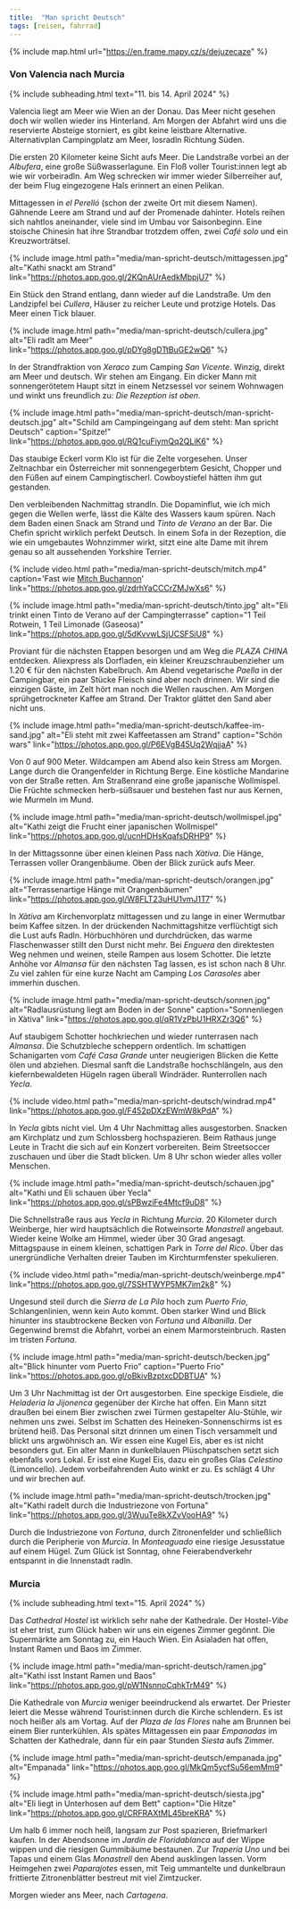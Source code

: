 ```yaml
---
title:  "Man spricht Deutsch"
tags: [reisen, fahrrad]
---
```


{% include map.html url="https://en.frame.mapy.cz/s/dejuzecaze" %}

### Von Valencia nach Murcia

{% include subheading.html text="11. bis 14. April 2024" %} 

Valencia liegt am Meer wie Wien an der Donau.
Das Meer nicht gesehen doch wir wollen wieder ins Hinterland.
Am Morgen der Abfahrt wird uns die reservierte Absteige storniert, es gibt keine leistbare Alternative.
Alternativplan Campingplatz am Meer, losradln Richtung Süden.

Die ersten 20 Kilometer keine Sicht aufs Meer.
Die Landstraße vorbei an der *Albufera*, eine große Süßwasserlagune.
Ein Floß voller Tourist:innen legt ab wie wir vorbeiradln.
Am Weg schrecken wir immer wieder Silberreiher auf, der beim Flug eingezogene Hals erinnert an einen Pelikan.

Mittagessen in *el Perelló* (schon der zweite Ort mit diesem Namen).
Gähnende Leere am Strand und auf der Promenade dahinter.
Hotels reihen sich nahtlos aneinander, viele sind im Umbau vor Saisonbeginn.
Eine stoische Chinesin hat ihre Strandbar trotzdem offen, zwei *Café solo* und ein Kreuzworträtsel.

{% include image.html path="media/man-spricht-deutsch/mittagessen.jpg" alt="Kathi snackt am Strand" link="https://photos.app.goo.gl/2KQnAUrAedkMbpjU7" %}

Ein Stück den Strand entlang, dann wieder auf die Landstraße.
Um den Landzipfel bei *Cullera*, Häuser zu reicher Leute und protzige Hotels.
Das Meer einen Tick blauer.

{% include image.html path="media/man-spricht-deutsch/cullera.jpg" alt="Eli radlt am Meer" link="https://photos.app.goo.gl/pDYg8gDTtBuGE2wQ6" %}

In der Strandfraktion von *Xeraco* zum Camping *San Vicente*.
Winzig, direkt am Meer und deutsch.
Wir stehen am Eingang.
Ein dicker Mann mit sonnengerötetem Haupt sitzt in einem Netzsessel vor seinem Wohnwagen und winkt uns freundlich zu: *Die Rezeption ist oben*.

{% include image.html path="media/man-spricht-deutsch/man-spricht-deutsch.jpg" alt="Schild am Campingeingang auf dem steht: Man spricht Deutsch" caption="Spitze!" link="https://photos.app.goo.gl/RQ1cuFiymQq2QLiK6" %}

Das staubige Eckerl vorm Klo ist für die Zelte vorgesehen.
Unser Zeltnachbar ein Österreicher mit sonnengegerbtem Gesicht, Chopper und den Füßen auf einem Campingtischerl.
Cowboystiefel hätten ihm gut gestanden.

Den verbleibenden Nachmittag strandln.
Die Dopaminflut, wie ich mich gegen die Wellen werfe, lässt die Kälte des Wassers kaum spüren.
Nach dem Baden einen Snack am Strand und *Tinto de Verano* an der Bar.
Die Chefin spricht wirklich perfekt Deutsch.
In einem Sofa in der Rezeption, die wie ein umgebautes Wohnzimmer wirkt, sitzt eine alte Dame mit ihrem genau so alt aussehenden Yorkshire Terrier.

{% include video.html path="media/man-spricht-deutsch/mitch.mp4" caption='Fast wie <a href="https://www.youtube.com/watch?v=O0nqwgu_Us4">Mitch Buchannon</a>' link="https://photos.app.goo.gl/zdrhYaCCCrZMJwXs6" %}

{% include image.html path="media/man-spricht-deutsch/tinto.jpg" alt="Eli trinkt einen Tinto de Verano auf der Campingterrasse" caption="1 Teil Rotwein, 1 Teil Limonade (Gaseosa)" link="https://photos.app.goo.gl/5dKvvwLSjUCSFSiU8" %}

Proviant für die nächsten Etappen besorgen und am Weg die *PLAZA CHINA* entdecken.
Aliexpress als Dorfladen, ein kleiner Kreuzschraubenzieher um 1.20 € für den nächsten Kabelbruch.
Am Abend vegetarische *Paella* in der Campingbar, ein paar Stücke Fleisch sind aber noch drinnen.
Wir sind die einzigen Gäste, im Zelt hört man noch die Wellen rauschen.
Am Morgen sprühgetrockneter Kaffee am Strand.
Der Traktor glättet den Sand aber nicht uns.

{% include image.html path="media/man-spricht-deutsch/kaffee-im-sand.jpg" alt="Eli steht mit zwei Kaffeetassen am Strand" caption="Schön wars" link="https://photos.app.goo.gl/P6EVgB45Uq2WqjjaA" %}

Von 0 auf 900 Meter. 
Wildcampen am Abend also kein Stress am Morgen.
Lange durch die Orangenfelder in Richtung Berge.
Eine köstliche Mandarine von der Straße retten.
Am Straßenrand eine große japanische Wollmispel.
Die Früchte schmecken herb-süßsauer und bestehen fast nur aus Kernen, wie Murmeln im Mund.

{% include image.html path="media/man-spricht-deutsch/wollmispel.jpg" alt="Kathi zeigt die Frucht einer japanischen Wollmispel" link="https://photos.app.goo.gl/ucnHDHsKqafsDRHP9" %}

In der Mittagssonne über einen kleinen Pass nach *Xàtiva*.
Die Hänge, Terrassen voller Orangenbäume.
Oben der Blick zurück aufs Meer.

{% include image.html path="media/man-spricht-deutsch/orangen.jpg" alt="Terrassenartige Hänge mit Orangenbäumen" link="https://photos.app.goo.gl/W8FLT23uHU1vmJ1T7" %}

In *Xàtiva* am Kirchenvorplatz mittagessen und zu lange in einer Wermutbar beim Kaffee sitzen.
In der drückenden Nachmittagshitze verflüchtigt sich die Lust aufs Radln.
Hörbuchhören und durchdrücken, das warme Flaschenwasser stillt den Durst nicht mehr.
Bei *Enguera* den direktesten Weg nehmen und weinen, steile Rampen aus losem Schotter.
Die letzte Anhöhe vor *Almansa* für den nächsten Tag lassen, es ist schon nach 8 Uhr.
Zu viel zahlen für eine kurze Nacht am Camping *Los Carasoles* aber immerhin duschen.

{% include image.html path="media/man-spricht-deutsch/sonnen.jpg" alt="Radlausrüstung liegt am Boden in der Sonne" caption="Sonnenliegen in Xàtiva" link="https://photos.app.goo.gl/qR1VzPbU1HRXZr3Q6" %}

Auf staubigem Schotter hochkriechen und wieder runterrasen nach *Almansa*.
Die Schutzbleche scheppern ordentlich.
Im schattigen Schanigarten vom *Café Casa Grande* unter neugierigen Blicken die Kette ölen und abziehen.
Diesmal sanft die Landstraße hochschlängeln, aus den kiefernbewaldeten Hügeln ragen überall Windräder.
Runterrollen nach *Yecla*.

{% include video.html path="media/man-spricht-deutsch/windrad.mp4" link="https://photos.app.goo.gl/F452pDXzEWmW8kPdA" %}

In *Yecla* gibts nicht viel.
Um 4 Uhr Nachmittag alles ausgestorben.
Snacken am Kirchplatz und zum Schlossberg hochspazieren.
Beim Rathaus junge Leute in Tracht die sich auf ein Konzert vorbereiten.
Beim Streetsoccer zuschauen und über die Stadt blicken.
Um 8 Uhr schon wieder alles voller Menschen.

{% include image.html path="media/man-spricht-deutsch/schauen.jpg" alt="Kathi und Eli schauen über Yecla" link="https://photos.app.goo.gl/sPBwziFe4Mtcf9uD8" %}

Die Schnellstraße raus aus *Yecla* in Richtung *Murcia*.
20 Kilometer durch Weinberge, hier wird hauptsächlich die Rotweinsorte *Monastrell* angebaut.
Wieder keine Wolke am Himmel, wieder über 30 Grad angesagt.
Mittagspause in einem kleinen, schattigen Park in *Torre del Rico*. 
Über das unergründliche Verhalten dreier Tauben im Kirchturmfenster spekulieren.

{% include video.html path="media/man-spricht-deutsch/weinberge.mp4" link="https://photos.app.goo.gl/7SSHTWYP5MK7im2k8" %}

Ungesund steil durch die *Sierra de La Pila* hoch zum *Puerto Frio*, Schlangenlinien, wenn kein Auto kommt.
Oben starker Wind und Blick hinunter ins staubtrockene Becken von *Fortuna* und *Albanilla*.
Der Gegenwind bremst die Abfahrt, vorbei an einem Marmorsteinbruch.
Rasten im tristen *Fortuna*.

{% include image.html path="media/man-spricht-deutsch/becken.jpg" alt="Blick hinunter vom Puerto Frio" caption="Puerto Frio" link="https://photos.app.goo.gl/oBkivBzptxcDDBTUA" %}

Um 3 Uhr Nachmittag ist der Ort ausgestorben.
Eine speckige Eisdiele, die *Heladeria la Jijonenca* gegenüber der Kirche hat offen.
Ein Mann sitzt draußen bei einem Bier zwischen zwei Türmen gestapelter Alu-Stühle, wir nehmen uns zwei.
Selbst im Schatten des Heineken-Sonnenschirms ist es brütend heiß.
Das Personal sitzt drinnen um einen Tisch versammelt und blickt uns argwöhnisch an.
Wir essen eine Kugel Eis, aber es ist nicht besonders gut.
Ein alter Mann in dunkelblauen Plüschpatschen setzt sich ebenfalls vors Lokal.
Er isst eine Kugel Eis, dazu ein großes Glas *Celestino* (Limoncello).
Jedem vorbeifahrenden Auto winkt er zu.
Es schlägt 4 Uhr und wir brechen auf.

{% include image.html path="media/man-spricht-deutsch/trocken.jpg" alt="Kathi radelt durch die Industriezone von Fortuna" link="https://photos.app.goo.gl/3WuuTe8kXZvVooHA9" %}

Durch die Industriezone von *Fortuna*, durch Zitronenfelder und schließlich durch die Peripherie von *Murcia*.
In *Monteaguado* eine riesige Jesusstatue auf einem Hügel.
Zum Glück ist Sonntag, ohne Feierabendverkehr entspannt in die Innenstadt radln.

### Murcia

{% include subheading.html text="15. April 2024" %} 

Das *Cathedral Hostel* ist wirklich sehr nahe der Kathedrale.
Der Hostel-*Vibe* ist eher trist, zum Glück haben wir uns ein eigenes Zimmer gegönnt.
Die Supermärkte am Sonntag zu, ein Hauch Wien.
Ein Asialaden hat offen, Instant Ramen und Baos im Zimmer.

{% include image.html path="media/man-spricht-deutsch/ramen.jpg" alt="Kathi isst Instant Ramen und Baos" link="https://photos.app.goo.gl/pW1NsnnoCqhkTrM49" %}

Die Kathedrale von *Murcia* weniger beeindruckend als erwartet.
Der Priester leiert die Messe während Tourist:innen durch die Kirche schlendern.
Es ist noch heißer als am Vortag.
Auf der *Plaza de las Flores* nahe am Brunnen bei einem Bier runterkühlen.
Als spätes Mittagessen ein paar *Empanadas* im Schatten der Kathedrale, dann für ein paar Stunden *Siesta* aufs Zimmer.

{% include image.html path="media/man-spricht-deutsch/empanada.jpg" alt="Empanada" link="https://photos.app.goo.gl/MkQm5ycfSu56emMm9" %}

{% include image.html path="media/man-spricht-deutsch/siesta.jpg" alt="Eli liegt in Unterhosen auf dem Bett"  caption="Die Hitze" link="https://photos.app.goo.gl/CRFRAXtML45breKRA" %}

Um halb 6 immer noch heiß, langsam zur Post spazieren, Briefmarkerl kaufen.
In der Abendsonne im *Jardin de Floridablanca* auf der Wippe wippen und die riesigen Gummibäume bestaunen.
Zur *Trapería Uno* und bei Tapas und einem Glas *Monastrell* den Abend ausklingen lassen.
Vorm Heimgehen zwei *Paparajotes* essen, mit Teig ummantelte und dunkelbraun frittierte Zitronenblätter bestreut mit viel Zimtzucker. 

Morgen wieder ans Meer, nach *Cartagena*.

